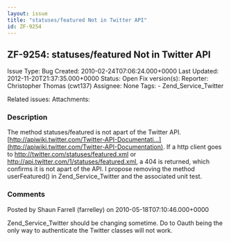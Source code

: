 ```yaml
---
layout: issue
title: "statuses/featured Not in Twitter API"
id: ZF-9254
---
```


ZF-9254: statuses/featured Not in Twitter API
---------------------------------------------

 Issue Type: Bug Created: 2010-02-24T07:06:24.000+0000 Last Updated: 2012-11-20T21:37:35.000+0000 Status: Open Fix version(s): 
 Reporter:  Christopher Thomas (cwt137)  Assignee:  None  Tags: - Zend\_Service\_Twitter
 
 Related issues: 
 Attachments: 
### Description

The method statuses/featured is not apart of the Twitter API. [http://apiwiki.twitter.com/Twitter-API-Documentati…](http://apiwiki.twitter.com/Twitter-API-Documentation). If a http client goes to <http://twitter.com/statuses/featured.xml> or <http://api.twitter.com/1/statuses/featured.xml>, a 404 is returned, which confirms it is not apart of the API. I propose removing the method userFeatured() in Zend\_Service\_Twitter and the associated unit test.

 

 

### Comments

Posted by Shaun Farrell (farrelley) on 2010-05-18T07:10:46.000+0000

Zend\_Service\_Twitter should be changing sometime. Do to Oauth being the only way to authenticate the Twitter classes will not work.

 

 